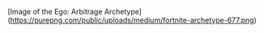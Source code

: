 [Image of the Ego: Arbitrage Archetype] (https://purepng.com/public/uploads/medium/fortnite-archetype-677.png)

